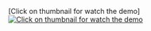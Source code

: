[Click on thumbnail for watch the demo]
[![Click on thumbnail for watch the demo](https://img.youtube.com/vi/WGaqxpMTtzM/maxresdefault.jpg)](https://www.youtube.com/watch?v=WGaqxpMTtzM)

